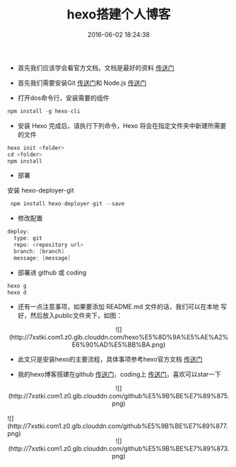 ﻿---
title: hexo搭建个人博客
date: 2016-06-02 18:24:38
tags: [hexo,博客]
categories: 博客
photos:
- http://7xstki.com1.z0.glb.clouddn.com/github%E5%9B%BE%E7%89%875.png
- http://7xstki.com1.z0.glb.clouddn.com/github%E5%9B%BE%E7%89%877.png
- http://7xstki.com1.z0.glb.clouddn.com/github%E5%9B%BE%E7%89%873.png
---

- 首先我们应该学会看官方文档，文档是最好的资料 [传送门](https://hexo.io/zh-cn/docs/index.html)

- 首先我们需要安装Git [传送门](https://git-scm.com/)和 Node.js [传送门](https://nodejs.org/en/)

- 打开dos命令行，安装需要的组件

```cpp
npm install -g hexo-cli
```

- 安装 Hexo 完成后，请执行下列命令，Hexo 将会在指定文件夹中新建所需要的文件

```cpp
hexo init <folder>
cd <folder>
npm install
```

<!-- more -->

- 部署


安装 hexo-deployer-git
 
```cpp
 npm install hexo-deployer-git --save
```

- 修改配置

```cpp
deploy:
  type: git
  repo: <repository url>
  branch: [branch]
  message: [message]
```
- 部署进 github 或 coding

```cpp
hexo g
hexo d
```

- 还有一点注意事项，如果要添加 README.md 文件的话，我们可以在本地
写好，然后放入public文件夹下，如图：

<center>![](http://7xstki.com1.z0.glb.clouddn.com/hexo%E5%8D%9A%E5%AE%A2%E6%90%AD%E5%BB%BA.png)</center>

- 此文只是安装hexo的主要流程，具体事项参考hexo官方文档 [传送门](https://hexo.io/zh-cn/docs/index.html)

- 我的hexo博客搭建在github [传送门](https://github.com/qiuchengjia/qiuchengjia.github.io)，coding上 [传送门](https://coding.net/u/qiuchengjia/p/qiuchengjia/git)，喜欢可以star一下

<center>![](http://7xstki.com1.z0.glb.clouddn.com/github%E5%9B%BE%E7%89%875.png)</center>

</br>
</center>![](http://7xstki.com1.z0.glb.clouddn.com/github%E5%9B%BE%E7%89%877.png)</center>

</br>

<center>![](http://7xstki.com1.z0.glb.clouddn.com/github%E5%9B%BE%E7%89%873.png)</center>

